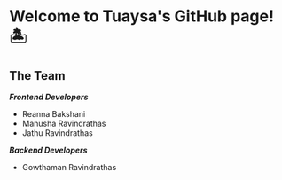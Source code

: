 # Welcome to Tuaysa's GitHub page! 🏝️

## The Team ##

***Frontend Developers***
- Reanna Bakshani
- Manusha Ravindrathas
- Jathu Ravindrathas

***Backend Developers***
- Gowthaman Ravindrathas

